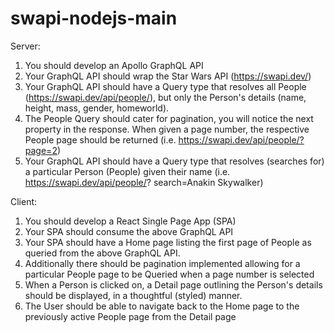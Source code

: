 # swapi-nodejs-main
Server:
1. You should develop an Apollo GraphQL API
2. Your GraphQL API should wrap the Star Wars API (https://swapi.dev/)
3. Your GraphQL API should have a Query type that resolves all People
(https://swapi.dev/api/people/), but only the Person's details (name, height, mass,
gender, homeworld).
4. The People Query should cater for pagination, you will notice the next property in
the response. When given a page number, the respective People page should be
returned (i.e. https://swapi.dev/api/people/?page=2)
5. Your GraphQL API should have a Query type that resolves (searches for) a
particular Person (People) given their name (i.e. https://swapi.dev/api/people/?
search=Anakin Skywalker)

Client:

1. You should develop a React Single Page App (SPA)
2. Your SPA should consume the above GraphQL API
3. Your SPA should have a Home page listing the first page of People as queried from
the above GraphQL API.
4. Additionally there should be pagination implemented allowing for a particular People
page to be Queried when a page number is selected
5. When a Person is clicked on, a Detail page outlining the Person's details should be
displayed, in a thoughtful (styled) manner.
6. The User should be able to navigate back to the Home page to the previously active
People page from the Detail page
